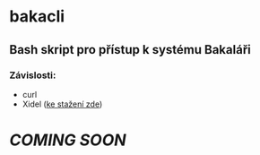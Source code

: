 # bakacli
## Bash skript pro přístup k systému Bakaláři

### Závislosti:

- curl
- Xidel ([ke stažení zde](http://videlibri.sourceforge.net/xidel.html#downloads))


# *COMING SOON*
